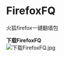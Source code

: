 # FirefoxFQ
火狐firefox一键翻墙包

<b>下载FirefoxFQ</b><br>
<img src="https://github.com/killgcd/FirefoxFQ/blob/master/%E4%B8%8B%E8%BD%BDFirefoxFQ.jpg?raw=true" alt="下载FirefoxFQ.jpg">
